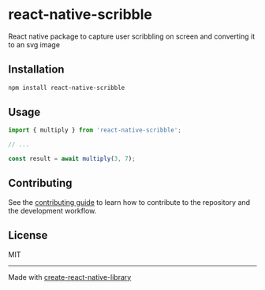 # react-native-scribble

React native package to capture user scribbling on screen and converting it to an svg image

## Installation

```sh
npm install react-native-scribble
```

## Usage

```js
import { multiply } from 'react-native-scribble';

// ...

const result = await multiply(3, 7);
```

## Contributing

See the [contributing guide](CONTRIBUTING.md) to learn how to contribute to the repository and the development workflow.

## License

MIT

---

Made with [create-react-native-library](https://github.com/callstack/react-native-builder-bob)
